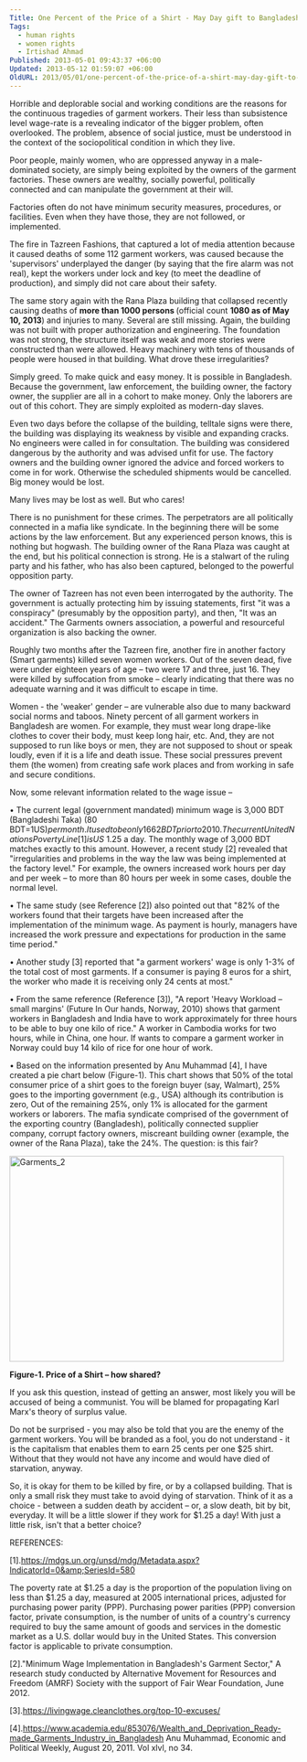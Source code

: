 ```yaml
---
Title: One Percent of the Price of a Shirt - May Day gift to Bangladeshi Garment Workers!
Tags:
  - human rights
  - women rights
  - Irtishad Ahmad
Published: 2013-05-01 09:43:37 +06:00
Updated: 2013-05-12 01:59:07 +06:00
OldURL: 2013/05/01/one-percent-of-the-price-of-a-shirt-may-day-gift-to-bangladeshi-garment-workers/
---
```


Horrible and deplorable social and working conditions are the reasons for the continuous tragedies of garment workers.  Their less than subsistence level wage-rate is a revealing indicator of the bigger problem, often overlooked.  The problem, absence of social justice, must be understood in the context of the sociopolitical condition in which they live. 

Poor people, mainly women, who are oppressed anyway in a male-dominated society, are simply being exploited by the owners of the garment factories.  These owners are wealthy, socially powerful, politically connected and can manipulate the government at their will.

Factories often do not have minimum security measures, procedures, or facilities.  Even when they have those, they are not followed, or implemented. 

The fire in Tazreen Fashions, that captured a lot of media attention because it caused deaths of some 112 garment workers, was caused because the 'supervisors' underplayed the danger (by saying that the fire alarm was not real), kept the workers under lock and key (to meet the deadline of production), and simply did not care about their safety.  

The same story again with the Rana Plaza building that collapsed recently causing deaths of <strong>more than 1000 persons </strong>(official count <strong>1080 as of May 10, 2013</strong>) and injuries to many.  Several are still missing. Again, the building was not built with proper authorization and engineering.  The foundation was not strong, the structure itself was weak and more stories were constructed than were allowed.  Heavy machinery with tens of thousands of people were housed in that building.  What drove these irregularities?   

Simply greed. To make quick and easy money.  It is possible in Bangladesh.  Because the government, law enforcement, the building owner, the factory owner, the supplier are all in a cohort to make money.  Only the laborers are out of this cohort.  They are simply exploited as modern-day slaves.  

Even two days before the collapse of the building, telltale signs were there, the building was displaying its weakness by visible and expanding cracks.  No engineers were called in for consultation.  The building was considered dangerous by the authority and was advised unfit for use.  The factory owners and the building owner ignored the advice and forced workers to come in for work.  Otherwise the scheduled shipments would be cancelled.  Big money would be lost.  

Many lives may be lost as well.  But who cares!

There is no punishment for these crimes.  The perpetrators are all politically connected in a mafia like syndicate.  In the beginning there will be some actions by the law enforcement.  But any experienced person knows, this is nothing but hogwash.  The building owner of the Rana Plaza was caught at the end, but his political connection is strong.  He is a stalwart of the ruling party and his father, who has also been captured, belonged to the powerful opposition party. 

The owner of Tazreen has not even been interrogated by the authority.  The government is actually protecting him by issuing statements, first "it was a conspiracy" (presumably by the opposition party), and then, "It was an accident."  The Garments owners association, a powerful and resourceful organization is also backing the owner.  

Roughly two months after the Tazreen fire, another fire in another factory (Smart garments) killed seven women workers.  Out of the seven dead, five were under eighteen years of age – two were 17 and three, just 16.  They were killed by suffocation from smoke – clearly indicating that there was no adequate warning and it was difficult to escape in time.  

Women - the 'weaker' gender – are vulnerable also due to many backward social norms and taboos. Ninety percent of all garment workers in Bangladesh are women.  For example, they must wear long drape-like clothes to cover their body, must keep long hair, etc.  And, they are not supposed to run like boys or men, they are not supposed to shout or speak loudly, even if it is a life and death issue.  These social pressures prevent them (the women) from creating safe work places and from working in safe and secure conditions.  

Now, some relevant information related to the wage issue – 

•	The current legal (government mandated) minimum wage is 3,000 BDT (Bangladeshi Taka) (80 BDT=1US$) per month.  It used to be only 1662 BDT prior to 2010.  The current United Nations Poverty Line [1] is US$ 1.25 a day. The monthly wage of 3,000 BDT matches exactly to this amount.  However, a recent study [2] revealed that "irregularities and problems in the way the law was being implemented at the factory level."  For example, the owners increased work hours per day and per week – to more than 80 hours per week in some cases, double the normal level.  

•	The same study (see Reference [2]) also pointed out that "82% of the workers found that their targets have been increased after the implementation of the minimum wage.  As payment is hourly, managers have increased the work pressure and expectations for production in the same time period." 

•	Another study [3] reported that "a garment workers' wage is only 1-3% of the total cost of most garments.  If a consumer is paying 8 euros for a shirt, the worker who made it is receiving only 24 cents at most." 

•	From the same reference (Reference [3]), "A report 'Heavy Workload – small margins' (Future In Our hands, Norway, 2010) shows that garment workers in Bangladesh and India have to work approximately for three hours to be able to buy one kilo of rice."  A worker in Cambodia works for two hours, while in China, one hour.   If wants to compare a garment worker in Norway could buy 14 kilo of rice for one hour of work.

•	Based on the information presented by Anu Muhammad [4], I have created a pie chart below (Figure-1).  This chart shows that 50% of the total consumer price of a shirt goes to the foreign buyer (say, Walmart), 25% goes to the importing government (e.g., USA) although its contribution is zero, Out of the remaining 25%, only 1% is allocated for the garment workers or laborers. The mafia syndicate comprised of the government of the exporting country (Bangladesh), politically connected supplier company, corrupt factory owners, miscreant building owner (example, the owner of the Rana Plaza), take the 24%.  The question:  is this fair? 

<a href="https://enblog.muktomona.com/?attachment_id=2139" rel="attachment wp-att-2139"><img src="https://enblog.muktomona.com/wp-content/uploads/2013/05/Garments_2.png" alt="Garments_2" width="480" height="360" class="alignnone size-full wp-image-2139" /></a>


<strong>Figure-1. Price of a Shirt – how shared?</strong>

If you ask this question, instead of getting an answer, most likely you will be accused of being a communist.  You will be blamed for propagating Karl Marx's theory of surplus value.  

Do not be surprised - you may also be told that you are the enemy of the garment workers.  You will be branded as a fool, you do not understand - it is the capitalism that enables them to earn 25 cents per one $25 shirt.  Without that they would not have any income and would have died of starvation, anyway.  
	
So, it is okay for them to be killed by fire, or by a collapsed building.  That is only a small risk they must take to avoid dying of starvation.  Think of it as a choice - between a sudden death by accident – or, a slow death, bit by bit, everyday.  It will be a little slower if they work for $1.25 a day! With just a little risk, isn't that a better choice?   
  
REFERENCES:

[1].https://mdgs.un.org/unsd/mdg/Metadata.aspx?IndicatorId=0&amp;SeriesId=580

The poverty rate at $1.25 a day is the proportion of the population living on less than $1.25 a day, measured at 2005 international prices, adjusted for purchasing power parity (PPP).  Purchasing power parities (PPP) conversion factor, private consumption, is the number of units of a country's currency required to buy the same amount of goods and services in the domestic market as a U.S. dollar would buy in the United States. This conversion factor is applicable to private consumption.

[2]."Minimum Wage Implementation in Bangladesh's Garment Sector," A research study conducted by Alternative Movement for Resources and Freedom (AMRF) Society with the support of Fair Wear Foundation, June 2012.

[3].https://livingwage.cleanclothes.org/top-10-excuses/

[4].https://www.academia.edu/853076/Wealth_and_Deprivation_Ready-made_Garments_Industry_in_Bangladesh
Anu Muhammad, Economic and Political Weekly, August 20, 2011. Vol xlvl, no 34.
